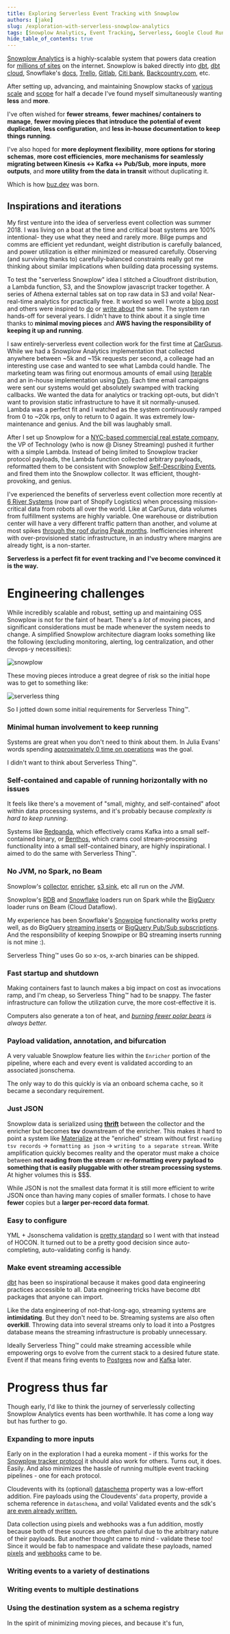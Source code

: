 ```yaml
---
title: Exploring Serverless Event Tracking with Snowplow
authors: [jake]
slug: /exploration-with-serverless-snowplow-analytics
tags: [Snowplow Analytics, Event Tracking, Serverless, Google Cloud Run, Pub/Sub, BigQuery]
hide_table_of_contents: true
---
```


[Snowplow Analytics](https://snowplow.io/) is a highly-scalable system that powers data creation for [millions of sites](https://trends.builtwith.com/analytics/Snowplow) on the internet. Snowplow is baked directly into [dbt](https://github.com/dbt-labs/dbt-core/blob/main/core/dbt/tracking.py#L33-L47), [dbt cloud](https://cloud.getdbt.com/), Snowflake's [docs](https://docs.snowflake.com/en/user-guide-getting-started.html), [Trello](https://trello.com/), [Gitlab](https://gitlab.com/), [Citi bank](https://www.citi.com/), [Backcountry.com](https://www.backcountry.com/), etc.

After setting up, advancing, and maintaining Snowplow stacks of [various scale](https://bostata.com/268-billion-events-with-snowplow-snowflake-at-cargurus) and [scope](https://bostata.com/client-side-instrumentation-for-under-one-dollar) for half a decade I've found myself simultaneously wanting **less** and **more**.

I've often wished for **fewer streams**, **fewer machines/ containers to manage**, **fewer moving pieces that introduce the potential of event duplication**, **less configuration**, and **less in-house documentation to keep things running**.

I've also hoped for **more deployment flexibility**, **more options for storing schemas**, **more cost efficiencies**, **more mechanisms for seamlessly migrating between Kinesis <-> Kafka <-> Pub/Sub**, **more inputs**, **more outputs**, and **more utility from the data in transit** without duplicating it.


Which is how [buz.dev](https://buz.dev) was born.

<!-- truncate -->


## Inspirations and iterations

My first venture into the idea of serverless event collection was summer 2018. I was living on a boat at the time and critical boat systems are 100% intentional- they use what they need and rarely more. Bilge pumps and comms are efficient yet redundant, weight distribution is carefully balanced, and power utilization is either minimized or measured carefully. Observing (and surviving thanks to) carefully-balanced constraints really got me thinking about similar implications when building data processing systems.

To test the "serverless Snowplow" idea I stitched a Cloudfront distribution, a Lambda function, S3, and the Snowplow javascript tracker together. A series of Athena external tables sat on top raw data in S3 and voila! Near-real-time analytics for practically free. It worked so well I wrote a [blog post](https://bostata.com/client-side-instrumentation-for-under-one-dollar/) and others were inspired to [do](https://discourse.snowplow.io/t/snowplow-serverless/1912/14) or [write about](https://www.ownyourbusinessdata.net/enrich-snowplow-data-with-aws-lambda-function/) the same. The system ran hands-off for several years. I didn't have to think about it a single time thanks to **minimal moving pieces** and **AWS having the responsibility of keeping it up and running**. 

I saw entirely-serverless event collection work for the first time at [CarGurus](https://www.cargurus.com/). While we had a Snowplow Analytics implementation that collected anywhere between ~5k and ~15k requests per second, a colleage had an interesting use case and wanted to see what Lambda could handle. The marketing team was firing out enormous amounts of email using [Iterable](https://iterable.com/) and an in-house implementation using [Dyn](https://help.dyn.com/email-delivery-gsg/). Each time email campaigns were sent our systems would get absolutely swamped with tracking callbacks. We wanted the data for analytics or tracking opt-outs, but didn't want to provision static infrastructure to have it sit normally-unused. Lambda was a perfect fit and I watched as the system continuously ramped from 0 to ~20k rps, only to return to 0 again. It was extremely low-maintenance and genius. And the bill was laughably small.

After I set up Snowplow for a [NYC-based commercial real estate company](https://www.bisnow.com/), the VP of Technology (who is now @ Disney Streaming) pushed it further with a simple Lambda. Instead of being limited to Snowplow tracker protocol payloads, the Lambda function collected arbitrary payloads, reformatted them to be consistent with Snowplow [Self-Describing Events](https://docs.snowplow.io/docs/understanding-tracking-design/out-of-the-box-vs-custom-events-and-entities/#self-describing-events), and fired them into the Snowplow collector. It was efficient, thought-provoking, and genius.

I've experienced the benefits of serverless event collection more recently at [6 River Systems](https://6river.com/data-driven-robotics-leveraging-google-cloud-platform-and-big-data-to-improve-robot-behaviors/) (now part of Shopify Logistics) when processing mission-critical data from robots all over the world. Like at CarGurus, data volumes from fulfillment systems are highly variable. One warehouse or distribution center will have a very different traffic pattern than another, and volume at most spikes [through the roof during Peak months](https://supplychaingamechanger.com/strategies-to-survive-the-peak-season-fulfillment-surge/). Inefficiencies inherent with over-provisioned static infrastructure, in an industry where margins are already tight, is a non-starter.


**Serverless is a perfect fit for event tracking and I've become convinced it is the way.**


# Engineering challenges

While incredibly scalable and robust, setting up and maintaining OSS Snowplow is not for the faint of heart. There's a _lot_ of moving pieces, and significant considerations must be made whenever the system needs to change. A simplified Snowplow architecture diagram looks something like the following (excluding monitoring, alerting, log centralization, and other devops-y necessities):

![snowplow](img/snowplow_arch.png)

These moving pieces introduce a great degree of risk so the initial hope was to get to something like:

![serverless thing](img/serverless_thing.png)

So I jotted down some initial requirements for Serverless Thing™.


### Minimal human involvement to keep running

Systems are great when you don't need to think about them. In Julia Evans' words spending [approximately 0 time on operations](https://jvns.ca/blog/2022/07/09/monitoring-small-web-services/) was the goal.

I didn't want to think about Serverless Thing™.

### Self-contained and capable of running horizontally with no issues

It feels like there's a movement of "small, mighty, and self-contained" afoot within data processing systems, and it's probably because *complexity is hard to keep running*.

Systems like [Redpanda](https://redpanda.com/), which effectively crams Kafka into a small self-contained binary, or [Benthos](https://www.benthos.dev/), which crams cool stream-processing functionality into a small self-contained binary, are highly inspirational. I aimed to do the same with Serverless Thing™.

### No JVM, no Spark, no Beam

Snowplow's [collector](https://docs.snowplow.io/docs/pipeline-components-and-applications/stream-collector/), [enricher](https://docs.snowplow.io/docs/pipeline-components-and-applications/enrichment-components/enrich/#enrich-kinesis), [s3 sink](https://docs.snowplow.io/docs/pipeline-components-and-applications/loaders-storage-targets/s3-loader/), etc all run on the JVM.

Snowplow's [RDB](https://docs.snowplow.io/docs/pipeline-components-and-applications/loaders-storage-targets/snowplow-rdb-loader-3-0-0/) and [Snowflake](https://docs.snowplow.io/docs/pipeline-components-and-applications/loaders-storage-targets/snowplow-snowflake-loader/) loaders run on Spark while the [BigQuery](https://docs.snowplow.io/docs/pipeline-components-and-applications/loaders-storage-targets/bigquery-loader/) loader runs on Beam (Cloud Dataflow).

My experience has been Snowflake's [Snowpipe](https://docs.snowflake.com/en/user-guide/data-load-snowpipe-intro.html) functionality works pretty well, as do BigQuery [streaming inserts](https://cloud.google.com/bigquery/docs/samples/bigquery-table-insert-rows) or [BigQuery Pub/Sub subscriptions](https://cloud.google.com/pubsub/docs/bigquery). And the responsibility of keeping Snowpipe or BQ streaming inserts running is not mine :).

Serverless Thing™ uses Go so x-os, x-arch binaries can be shipped.

### Fast startup and shutdown

Making containers fast to launch makes a big impact on cost as invocations ramp, and I'm cheap, so Serverless Thing™ had to be snappy. The faster infrastructure can follow the utilization curve, the more cost-effective it is.

Computers also generate a ton of heat, and *[burning fewer polar bears](https://youtu.be/Z-6SnP6yzgo?t=1826) is always better.*

### Payload validation, annotation, and bifurcation

A very valuable Snowplow feature lies within the `Enricher` portion of the pipeline, where each and every event is validated according to an associated jsonschema.

The only way to do this quickly is via an onboard schema cache, so it became a secondary requirement.

### Just JSON

Snowplow data is serialized using **[thrift](https://thrift.apache.org/)** between the collector and the enricher but becomes **tsv** downstream of the enricher. This makes it hard to point a system like [Materialize](https://materialize.com/) at the "enriched" stream without first `reading tsv records` -> `formatting as json` -> `writing to a separate stream`. Write amplification quickly becomes reality and the operator must make a choice between **not reading from the stream** or **re-formatting every payload to something that is easily pluggable with other stream processing systems**. At higher volumes this is $$$.

While JSON is not the smallest data format it is still more efficient to write JSON once than having many copies of smaller formats. I chose to have **fewer** copies but a **larger per-record data format**.


### Easy to configure

YML + Jsonschema validation is [pretty standard](https://www.schemastore.org/json/) so I went with that instead of HOCON. It turned out to be a pretty good decision since auto-completing, auto-validating config is handy.


### Make event streaming accessible

[dbt](https://www.getdbt.com/) has been so inspirational because it makes good data engineering practices accessible to all. Data engineering tricks have become dbt packages that anyone can import.

Like the data engineering of not-that-long-ago, streaming systems are **intimidating**. But they don't need to be. Streaming systems are also often **overkill**. Throwing data into several streams only to load it into a Postgres database means the streaming infrastructure is probably unnecessary.

Ideally Serverless Thing™ could make streaming accessible while empowering orgs to evolve from the current stack to a desired future state. Event if that means firing events to [Postgres](https://buz.dev/integrations/postgres) now and [Kafka](https://buz.dev/integrations/kafka) later.


# Progress thus far

Though early, I'd like to think the journey of serverlessly collecting Snowplow Analytics events has been worthwhile. It has come a long way but has further to go.

### Expanding to more inputs

Early on in the exploration I had a eureka moment - if this works for the [Snowplow tracker protocol](https://docs.snowplow.io/docs/collecting-data/collecting-from-own-applications/snowplow-tracker-protocol/) it should also work for others. Turns out, it does. Easily. And also minimizes the hassle of running multiple event tracking pipelines - one for each protocol.

Cloudevents with its (optional) [dataschema](https://cloudevents.github.io/sdk-javascript/interfaces/event_interfaces.CloudEventV1.html#dataschema) property was a low-effort addition. Fire payloads using the Cloudevents' `data` property, provide a schema reference in `dataschema`, and voila! Validated events and the sdk's [are even already written.](https://github.com/cloudevents?q=sdk-&type=all&language=&sort=)


Data collection using pixels and webhooks was a fun addition, mostly because both of these sources are often painful due to the arbitrary nature of their payloads. But another thought came to mind - validate these too! Since it would be fab to namespace and validate these payloads, named [pixels](http://localhost:3000/inputs/buz/pixel#named-pixels) and [webhooks](http://localhost:3000/inputs/buz/webhook#named-webhooks) came to be.


### Writing events to a variety of destinations


### Writing events to multiple destinations

### Using the destination system as a schema registry

In the spirit of minimizing moving pieces, and because it's fun, 